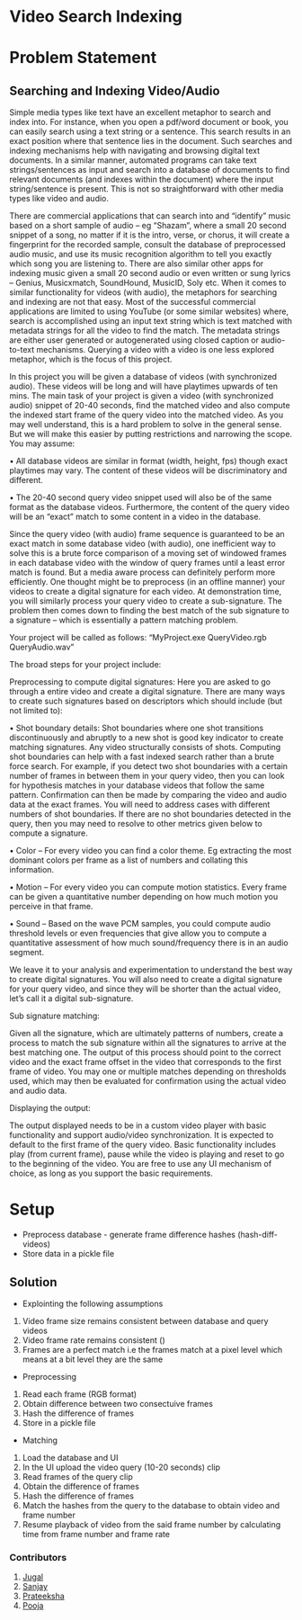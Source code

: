 # Video Search Indexing

# Problem Statement

## Searching and Indexing Video/Audio

Simple media types like text have an excellent metaphor to search and index into. For instance, when you open a pdf/word document or book, you can easily search using a text string or a sentence. This search results in an exact position where that sentence lies in the document. Such searches and indexing mechanisms help with navigating and browsing digital text documents. In a similar manner, automated programs can take text strings/sentences as input and search into a database of documents to find relevant documents (and indexes within the document) where the input string/sentence is present. This is not so straightforward with other media types like video and audio.

There are commercial applications that can search into and “identify” music based on a short sample of audio – eg “Shazam”, where a small 20 second snippet of a song, no matter if it is the intro, verse, or chorus, it will create a fingerprint for the recorded sample, consult the database of preprocessed audio music, and use its music recognition algorithm to tell you exactly which song you are listening to. There are also similar other apps for indexing music given a small 20 second audio or even written or sung lyrics – Genius, Musicxmatch, SoundHound, MusicID, Soly etc. When it comes to similar functionality for videos (with audio), the metaphors for searching and indexing are not that easy. Most of the successful commercial applications are limited to using YouTube (or some similar websites) where, search is accomplished using an input text string which is text matched with metadata strings for all the video to find the match. The metadata strings are either user generated or autogenerated using closed caption or audio-to-text mechanisms. Querying a video with a video is one less explored metaphor, which is the focus of this project.

In this project you will be given a database of videos (with synchronized audio). These videos will be long and will have playtimes upwards of ten mins. The main task of your project is given a video (with synchronized audio) snippet of 20-40 seconds, find the matched video and also compute the indexed start frame of the query video into the matched video. As you may well understand, this is a hard problem to solve in the general sense. But we will make this easier by putting restrictions and narrowing the scope. You may assume:

• All database videos are similar in format (width, height, fps) though exact playtimes may vary. The content of these videos will be discriminatory and different.

• The 20-40 second query video snippet used will also be of the same format as the database videos. Furthermore, the content of the query video will be an “exact” match to some content in a video in the database.

Since the query video (with audio) frame sequence is guaranteed to be an exact match in some database video (with audio), one inefficient way to solve this is a brute force comparison of a moving set of windowed frames in each database video with the window of query frames until a least error match is found. But a media aware process can definitely perform more efficiently. One thought might be to preprocess (in an offline manner) your videos to create a digital signature for each video. At demonstration time, you will similarly process your query video to create a sub-signature. The problem then comes down to finding the best match of the sub signature to a signature – which is essentially a pattern matching problem.

Your project will be called as follows: “MyProject.exe QueryVideo.rgb QueryAudio.wav”

The broad steps for your project include:

Preprocessing to compute digital signatures:
Here you are asked to go through a entire video and create a digital signature. There are many ways to create such signatures based on descriptors which should include (but not limited to):

• Shot boundary details: Shot boundaries where one shot transitions discontinuously and abruptly to a new shot is good key indicator to create matching signatures. Any video structurally consists of shots. Computing shot boundaries can help with a fast indexed search rather than a brute force search. For example, if you detect two shot boundaries with a certain number of frames in between them in your query video, then you can look for hypothesis matches in your database videos that follow the same pattern.
Confirmation can then be made by comparing the video and audio data at the exact frames. You will need to address cases with different numbers of shot boundaries. If there are no shot boundaries detected in the query, then you may need to resolve to other metrics given below to compute a signature.

• Color – For every video you can find a color theme. Eg extracting the most dominant colors per frame as a list of numbers and collating this information.

• Motion – For every video you can compute motion statistics. Every frame can be given a quantitative number depending on how much motion you perceive in that frame.

• Sound – Based on the wave PCM samples, you could compute audio threshold levels or even frequencies that give allow you to compute a quantitative assessment of how much sound/frequency there is in an audio segment.

We leave it to your analysis and experimentation to understand the best way to create digital signatures. You will also need to create a digital signature for your query video, and since they will be shorter than the actual video, let’s call it a digital sub-signature.

Sub signature matching:

Given all the signature, which are ultimately patterns of numbers, create a process to match the sub signature within all the signatures to arrive at the best matching one. The output of this process should point to the correct video and the exact frame offset in the video that corresponds to the first frame of video. You may one or multiple matches depending on thresholds used, which may then be evaluated for confirmation using the actual video and audio data.

Displaying the output:

The output displayed needs to be in a custom video player with basic functionality and support audio/video synchronization. It is expected to default to the first frame of the query video. Basic functionality includes play (from current frame), pause while the video is playing and reset to go to the beginning of the video. You are free to use any UI mechanism of choice, as long as you support the basic requirements.

# Setup

- Preprocess database - generate frame difference hashes (hash-diff-videos)
- Store data in a pickle file

## Solution

- Explointing the following assumptions

1. Video frame size remains consistent between database and query videos
2. Video frame rate remains consistent ()
3. Frames are a perfect match i.e the frames match at a pixel level which means at a bit level they are the same

- Preprocessing

1. Read each frame (RGB format)
2. Obtain difference between two consectuive frames
3. Hash the difference of frames
4. Store in a pickle file

- Matching

1. Load the database and UI
2. In the UI upload the video query (10-20 seconds) clip
3. Read frames of the query clip
4. Obtain the difference of frames
5. Hash the difference of frames
6. Match the hashes from the query to the database to obtain video and frame number
7. Resume playback of video from the said frame number by calculating time from frame number and frame rate

### Contributors

1. [Jugal](https://github.com/jugal13)
2. [Sanjay](https://github.com/SanjayRaghavendra)
3. [Prateeksha](https://github.com/pratheeksha22)
4. [Pooja](https://github.com/Poojaas-33)

